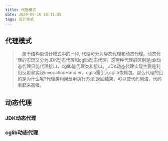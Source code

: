 ```yaml
---
title: 代理模式
date: 2020-09-16 15:11:35
tags: 设计模式
---
```

## 代理模式
>　属于结构型设计模式中的一种, 代理可分为静态代理和动态代理。动态代理的实现又分为JDK动态代理和cglib动态代理，这两种代理的区别是jdk动态代理只能代理接口，cglib能代理类和接口。
JDK动态代理实现主要是利用反射和实现invocationHandler，cglib需引入cglib依赖包。那么代理的目的是为什么呢?代理类利用反射执行方法,返回结果，可以使代码简洁，代码看起来高级。

<!--more-->

## 动态代理

### JDK动态代理


### cglib动态代理